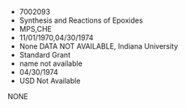 * 7002093
* Synthesis and Reactions of Epoxides
* MPS,CHE
* 11/01/1970,04/30/1974
* None   DATA NOT AVAILABLE, Indiana University
* Standard Grant
*   name not available
* 04/30/1974
* USD Not Available

NONE